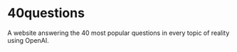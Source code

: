 # 40questions
A website answering the 40 most popular questions in every topic of reality using OpenAI.
